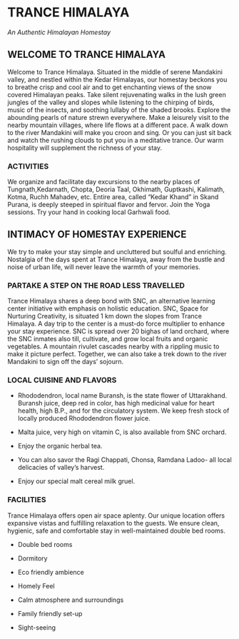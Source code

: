 # TRANCE HIMALAYA

_An Authentic Himalayan Homestay_

## WELCOME TO TRANCE HIMALAYA
Welcome to Trance Himalaya. Situated in the middle of serene Mandakini valley, and nestled within the Kedar Himalayas, our homestay beckons you to breathe crisp and cool air and to get enchanting views of the snow covered Himalayan peaks. Take silent rejuvenating walks in the lush green jungles of the valley and slopes while listening to the chirping of birds, music of the insects, and soothing lullaby of the shaded brooks. Explore the abounding pearls of nature strewn everywhere. Make a leisurely visit to the nearby mountain villages, where life flows at a different pace. A walk down to the river Mandakini will make you croon and sing. Or you can just sit back and watch the rushing clouds to put you in a meditative trance. Our warm hospitality will supplement the richness of your stay.

### ACTIVITIES

We organize and facilitate day excursions to the nearby places of Tungnath,Kedarnath, Chopta, Deoria Taal, Okhimath, Guptkashi, Kalimath, Kotma, Ruchh Mahadev, etc. Entire area, called “Kedar Khand” in Skand Purana, is deeply steeped in spiritual flavor and fervor. Join the Yoga sessions. Try your hand in cooking local Garhwali food.

## INTIMACY OF HOMESTAY EXPERIENCE
We try to make your stay simple and uncluttered but soulful and enriching. Nostalgia of the days spent at Trance Himalaya, away from the bustle and noise of urban life, will never leave the warmth of your memories.

### PARTAKE A STEP ON THE ROAD LESS TRAVELLED

Trance Himalaya shares a deep bond with SNC, an alternative learning center initiative with emphasis on holistic education. SNC, Space for Nurturing Creativity, is situated 1 km down the slopes from Trance Himalaya. A day trip to the center is a must-do force multiplier to enhance your stay experience. SNC is spread over 20 bighas of land orchard, where the SNC inmates also till, cultivate, and grow local fruits and organic vegetables. A mountain rivulet cascades nearby with a rippling music to make it picture perfect. Together, we can also take a trek down to the river Mandakini to sign off the days’ sojourn.

### LOCAL CUISINE AND FLAVORS

- Rhododendron, local name Buransh, is the state flower of Uttarakhand. Buransh juice, deep red in color, has high medicinal value for heart health, high B.P., and for the circulatory system. We keep fresh stock of locally produced Rhododendron flower juice.

- Malta juice, very high on vitamin C, is also available from SNC orchard.

- Enjoy the organic herbal tea.

- You can also savor the Ragi Chappati, Chonsa, Ramdana Ladoo- all local delicacies of valley’s harvest.

- Enjoy our special malt cereal milk gruel.

### FACILITIES

Trance Himalaya offers open air space aplenty. Our unique location offers expansive vistas and fulfilling relaxation to the guests. We ensure clean, hygienic, safe and comfortable stay in well-maintained double bed rooms.

- Double bed rooms

- Dormitory

- Eco friendly ambience

- Homely Feel

- Calm atmosphere and surroundings

- Family friendly set-up

- Sight-seeing

